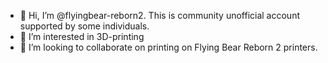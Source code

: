 - 👋 Hi, I’m @flyingbear-reborn2. This is community unofficial account supported by some individuals.
- 👀 I’m interested in 3D-printing
- 💞️ I’m looking to collaborate on printing on Flying Bear Reborn 2 printers.

<!---
flyingbear-reborn2/flyingbear-reborn2 is a ✨ special ✨ repository because its `README.md` (this file) appears on your GitHub profile.
You can click the Preview link to take a look at your changes.
--->
